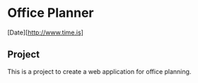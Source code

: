 # Office Planner
[Date][http://www.time.is]

## Project
    
   This is a project to create a web application for office planning.



